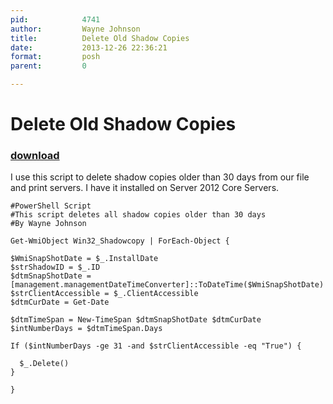 ```yaml
---
pid:            4741
author:         Wayne Johnson
title:          Delete Old Shadow Copies
date:           2013-12-26 22:36:21
format:         posh
parent:         0

---
```


# Delete Old Shadow Copies

### [download](//scripts/4741.ps1)

I use this script to delete shadow copies older than 30 days from our file and print servers.  I have it installed on Server 2012 Core Servers.  

```posh
#PowerShell Script 
#This script deletes all shadow copies older than 30 days
#By Wayne Johnson

Get-WmiObject Win32_Shadowcopy | ForEach-Object {

$WmiSnapShotDate = $_.InstallDate
$strShadowID = $_.ID
$dtmSnapShotDate = [management.managementDateTimeConverter]::ToDateTime($WmiSnapShotDate) 
$strClientAccessible = $_.ClientAccessible
$dtmCurDate = Get-Date

$dtmTimeSpan = New-TimeSpan $dtmSnapShotDate $dtmCurDate 
$intNumberDays = $dtmTimeSpan.Days

If ($intNumberDays -ge 31 -and $strClientAccessible -eq "True") {
  
  $_.Delete()
}

}
```
